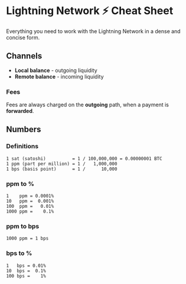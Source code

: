 # Lightning Network ⚡ Cheat Sheet

Everything you need to work with the Lightning Network in a dense and concise form.

## Channels

- **Local balance** - outgoing liquidity
- **Remote balance** - incoming liquidity

### Fees

Fees are always charged on the **outgoing** path, when a payment is **forwarded**.

## Numbers

### Definitions

```
1 sat (satoshi)          = 1 / 100,000,000 = 0.00000001 BTC
1 ppm (part per million) = 1 /   1,000,000
1 bps (basis point)      = 1 /      10,000
```

### ppm to %

```
1    ppm = 0.0001%
10   ppm =  0.001%
100  ppm =   0.01%
1000 ppm =    0.1%
```

### ppm to bps

```
1000 ppm = 1 bps
```

### bps to %

```
1   bps = 0.01%
10  bps =  0.1%
100 bps =    1%
```
